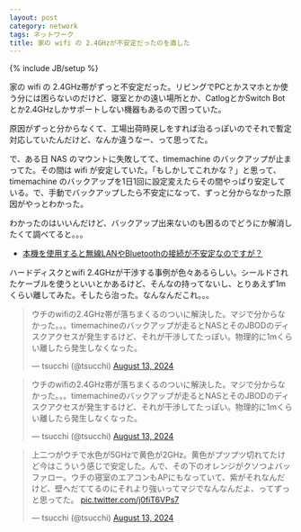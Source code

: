 ```yaml
---
layout: post
category: network
tags: ネットワーク
title: 家の wifi の 2.4GHzが不安定だったのを直した
---
```

{% include JB/setup %}

家の wifi の 2.4GHz帯がずっと不安定だった。リビングでPCとかスマホとか使う分には困らないのだけど、寝室とかの遠い場所とか、CatlogとかSwitch Botとか2.4GHzしかサポートしない機器もあるので困っていた。

原因がずっと分からなくて、工場出荷時戻しをすれば治るっぽいのでそれで暫定対応していたんだけど、なんか違うなー、って思ってた。

で、ある日 NAS のマウントに失敗してて、timemachine のバックアップが止まってた。その間は wifi が安定していた。「もしかしてこれかな？」と思って、timemachine のバックアップを1日1回に設定変えたらその間やっぱり安定している。で、手動でバックアップしたら不安定になって、ずっと分からなかった原因がやっとわかった。

わかったのはいいんだけど、バックアップ出来ないのも困るのでどうにか解消したくて調べてると。。。

+ [本機を使用すると無線LANやBluetoothの接続が不安定なのですが？](https://www.iodata.jp/support/qanda/answer/s20339.htm)

ハードディスクとwifi 2.4GHzが干渉する事例が色々あるらしい。シールドされたケーブルを使うといいとかあるけど、そんなの持ってないし、とりあえず1mくらい離してみた。そしたら治った。なんなんだこれ。。。

<blockquote class="twitter-tweet"><p lang="ja" dir="ltr">ウチのwifiの2.4GHz帯が落ちまくるのついに解決した。マジで分からなかった。。。timemachineのバックアップが走るとNASとそのJBODのディスクアクセスが発生するけど、それが干渉してたっぽい。物理的に1mくらい離したら発生しなくなった。</p>&mdash; tsucchi (@tsucchi) <a href="https://twitter.com/tsucchi/status/1823330482282729617?ref_src=twsrc%5Etfw">August 13, 2024</a></blockquote> <script async src="https://platform.twitter.com/widgets.js" charset="utf-8"></script>


<blockquote class="twitter-tweet"><p lang="ja" dir="ltr">ウチのwifiの2.4GHz帯が落ちまくるのついに解決した。マジで分からなかった。。。timemachineのバックアップが走るとNASとそのJBODのディスクアクセスが発生するけど、それが干渉してたっぽい。物理的に1mくらい離したら発生しなくなった。</p>&mdash; tsucchi (@tsucchi) <a href="https://twitter.com/tsucchi/status/1823330482282729617?ref_src=twsrc%5Etfw">August 13, 2024</a></blockquote> <script async src="https://platform.twitter.com/widgets.js" charset="utf-8"></script>

<blockquote class="twitter-tweet" data-conversation="none"><p lang="ja" dir="ltr">上二つがウチで水色が5GHzで黄色が2GHz。黄色がプツプツ切れてたけど今はこういう感じで安定した。んで、その下のオレンジがクソつよバッファロー。ウチの寝室のエアコンもAPにもなっていて、紫がそれなんだけど、壁へだててるのにそれより強いってマジでなんなんだよ、ってずっと思ってた。 <a href="https://t.co/j0fiT6VPs7">pic.twitter.com/j0fiT6VPs7</a></p>&mdash; tsucchi (@tsucchi) <a href="https://twitter.com/tsucchi/status/1823332577979388264?ref_src=twsrc%5Etfw">August 13, 2024</a></blockquote> <script async src="https://platform.twitter.com/widgets.js" charset="utf-8"></script>